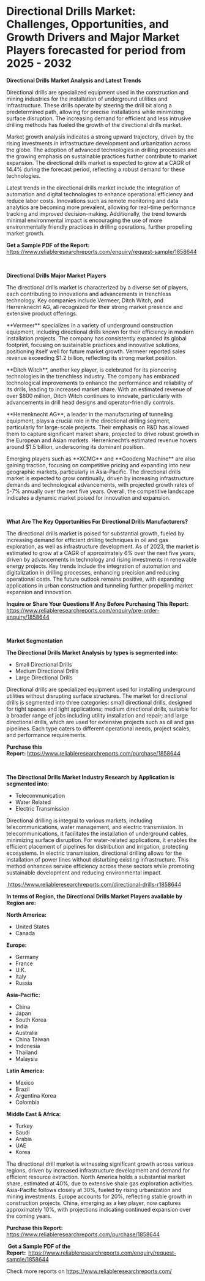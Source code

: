 <p><h1>Directional Drills Market: Challenges, Opportunities, and Growth Drivers and Major Market Players forecasted for period from 2025 - 2032</h1></p><p><strong>Directional Drills Market Analysis and Latest Trends</strong></p>
<p><p>Directional drills are specialized equipment used in the construction and mining industries for the installation of underground utilities and infrastructure. These drills operate by steering the drill bit along a predetermined path, allowing for precise installations while minimizing surface disruption. The increasing demand for efficient and less intrusive drilling methods has fueled the growth of the directional drills market.</p><p>Market growth analysis indicates a strong upward trajectory, driven by the rising investments in infrastructure development and urbanization across the globe. The adoption of advanced technologies in drilling processes and the growing emphasis on sustainable practices further contribute to market expansion. The directional drills market is expected to grow at a CAGR of 14.4% during the forecast period, reflecting a robust demand for these technologies.</p><p>Latest trends in the directional drills market include the integration of automation and digital technologies to enhance operational efficiency and reduce labor costs. Innovations such as remote monitoring and data analytics are becoming more prevalent, allowing for real-time performance tracking and improved decision-making. Additionally, the trend towards minimal environmental impact is encouraging the use of more environmentally friendly practices in drilling operations, further propelling market growth.</p></p>
<p><strong>Get a Sample PDF of the Report:&nbsp;</strong> <a href="https://www.reliableresearchreports.com/enquiry/request-sample/1858644?utm_campaign=2452&utm_medium=2&utm_source=Github&utm_content=ia&utm_term=19022025&utm_id=directional-drills">https://www.reliableresearchreports.com/enquiry/request-sample/1858644</a></p>
<p>&nbsp;</p>
<p><strong>Directional Drills Major Market Players</strong></p>
<p><p>The directional drills market is characterized by a diverse set of players, each contributing to innovations and advancements in trenchless technology. Key companies include Vermeer, Ditch Witch, and Herrenknecht AG, all recognized for their strong market presence and extensive product offerings.</p><p>**Vermeer** specializes in a variety of underground construction equipment, including directional drills known for their efficiency in modern installation projects. The company has consistently expanded its global footprint, focusing on sustainable practices and innovative solutions, positioning itself well for future market growth. Vermeer reported sales revenue exceeding $1.2 billion, reflecting its strong market position.</p><p>**Ditch Witch**, another key player, is celebrated for its pioneering technologies in the trenchless industry. The company has embraced technological improvements to enhance the performance and reliability of its drills, leading to increased market share. With an estimated revenue of over $800 million, Ditch Witch continues to innovate, particularly with advancements in drill head designs and operator-friendly controls.</p><p>**Herrenknecht AG**, a leader in the manufacturing of tunneling equipment, plays a crucial role in the directional drilling segment, particularly for large-scale projects. Their emphasis on R&D has allowed them to capture significant market share, projected to drive robust growth in the European and Asian markets. Herrenknecht’s estimated revenue hovers around $1.5 billion, underscoring its dominant position.</p><p>Emerging players such as **XCMG** and **Goodeng Machine** are also gaining traction, focusing on competitive pricing and expanding into new geographic markets, particularly in Asia-Pacific. The directional drills market is expected to grow continually, driven by increasing infrastructure demands and technological advancements, with projected growth rates of 5-7% annually over the next five years. Overall, the competitive landscape indicates a dynamic market poised for innovation and expansion.</p></p>
<p>&nbsp;</p>
<p><strong>What Are The Key Opportunities For Directional Drills Manufacturers?</strong></p>
<p><p>The directional drills market is poised for substantial growth, fueled by increasing demand for efficient drilling techniques in oil and gas exploration, as well as infrastructure development. As of 2023, the market is estimated to grow at a CAGR of approximately 6% over the next five years, driven by advancements in technology and rising investments in renewable energy projects. Key trends include the integration of automation and digitalization in drilling processes, enhancing precision and reducing operational costs. The future outlook remains positive, with expanding applications in urban construction and tunneling further propelling market expansion and innovation.</p></p>
<p><strong>Inquire or Share Your Questions If Any Before Purchasing This Report:</strong> <a href="https://www.reliableresearchreports.com/enquiry/pre-order-enquiry/1858644?utm_campaign=2452&utm_medium=2&utm_source=Github&utm_content=ia&utm_term=19022025&utm_id=directional-drills">https://www.reliableresearchreports.com/enquiry/pre-order-enquiry/1858644</a></p>
<p>&nbsp;</p>
<p><strong>Market Segmentation</strong></p>
<p><strong>The Directional Drills Market Analysis by types is segmented into:</strong></p>
<p><ul><li>Small Directional Drills</li><li>Medium Directional Drills</li><li>Large Directional Drills</li></ul></p>
<p><p>Directional drills are specialized equipment used for installing underground utilities without disrupting surface structures. The market for directional drills is segmented into three categories: small directional drills, designed for tight spaces and light applications; medium directional drills, suitable for a broader range of jobs including utility installation and repair; and large directional drills, which are used for extensive projects such as oil and gas pipelines. Each type caters to different operational needs, project scales, and performance requirements.</p></p>
<p><strong>Purchase this Report:&nbsp;</strong><a href="https://www.reliableresearchreports.com/purchase/1858644?utm_campaign=2452&utm_medium=2&utm_source=Github&utm_content=ia&utm_term=19022025&utm_id=directional-drills">https://www.reliableresearchreports.com/purchase/1858644</a></p>
<p>&nbsp;</p>
<p><strong>The Directional Drills Market Industry Research by Application is segmented into:</strong></p>
<p><ul><li>Telecommunication</li><li>Water Related</li><li>Electric Transmission</li></ul></p>
<p><p>Directional drilling is integral to various markets, including telecommunications, water management, and electric transmission. In telecommunications, it facilitates the installation of underground cables, minimizing surface disruption. For water-related applications, it enables the efficient placement of pipelines for distribution and irrigation, protecting ecosystems. In electric transmission, directional drilling allows for the installation of power lines without disturbing existing infrastructure. This method enhances service efficiency across these sectors while promoting sustainable development and reducing environmental impact.</p></p>
<p><a href="https://www.reliableresearchreports.com/directional-drills-r1858644?utm_campaign=2452&utm_medium=2&utm_source=Github&utm_content=ia&utm_term=19022025&utm_id=directional-drills">&nbsp;https://www.reliableresearchreports.com/directional-drills-r1858644</a></p>
<p><strong>In terms of Region, the Directional Drills Market Players available by Region are:</strong></p>
<p>
    <p> <strong> North America: </strong>
        <ul>
            <li>United States</li>
            <li>Canada</li>
        </ul>
        </p> 
    <p> <strong> Europe: </strong>
        <ul>
            <li>Germany</li>
            <li>France</li>
            <li>U.K.</li>
            <li>Italy</li>
            <li>Russia</li>
        </ul>
        </p> 
    <p> <strong> Asia-Pacific: </strong>
        <ul>
            <li>China</li>
            <li>Japan</li>
            <li>South Korea</li>
            <li>India</li>
            <li>Australia</li>
            <li>China Taiwan</li>
            <li>Indonesia</li>
            <li>Thailand</li>
            <li>Malaysia</li>
        </ul>
        </p> 
    <p> <strong> Latin America: </strong>
        <ul>
            <li>Mexico</li>
            <li>Brazil</li>
            <li>Argentina Korea</li>
            <li>Colombia</li>
        </ul>
        </p> 
    <p> <strong> Middle East & Africa: </strong>
        <ul>
            <li>Turkey</li>
            <li>Saudi</li>
            <li>Arabia</li>
            <li>UAE</li>
            <li>Korea</li>
        </ul>
    </p>
    </p>
<p><p>The directional drill market is witnessing significant growth across various regions, driven by increased infrastructure development and demand for efficient resource extraction. North America holds a substantial market share, estimated at 40%, due to extensive shale gas exploration activities. Asia-Pacific follows closely at 30%, fueled by rising urbanization and mining investments. Europe accounts for 20%, reflecting stable growth in construction projects. China, emerging as a key player, now captures approximately 10%, with projections indicating continued expansion over the coming years.</p></p>
<p><strong>Purchase this Report: </strong><a href="https://www.reliableresearchreports.com/purchase/1858644?utm_campaign=2452&utm_medium=2&utm_source=Github&utm_content=ia&utm_term=19022025&utm_id=directional-drills">https://www.reliableresearchreports.com/purchase/1858644</a></p>
<p>&nbsp;<strong>Get a Sample PDF of the Report:&nbsp;&nbsp;</strong><a href="https://www.reliableresearchreports.com/enquiry/request-sample/1858644?utm_campaign=2452&utm_medium=2&utm_source=Github&utm_content=ia&utm_term=19022025&utm_id=directional-drills">https://www.reliableresearchreports.com/enquiry/request-sample/1858644</a></p>
<p><strong></strong></p>
<p>Check more reports on <a href="https://www.reliableresearchreports.com/?utm_campaign=2452&utm_medium=2&utm_source=Github&utm_content=ia&utm_term=19022025&utm_id=directional-drills">https://www.reliableresearchreports.com/</a></p>